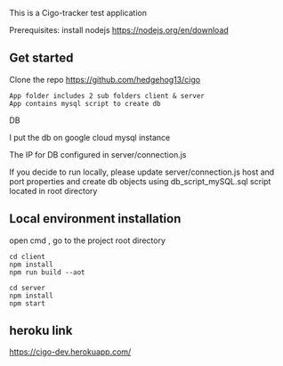 This is a Cigo-tracker test application

Prerequisites: install nodejs https://nodejs.org/en/download

## Get started
Clone the repo https://github.com/hedgehog13/cigo

```shell
App folder includes 2 sub folders client & server
App contains mysql script to create db
```

DB

I put the db on google cloud mysql instance

The IP for DB configured in server/connection.js

If you decide to run locally, please update server/connection.js host and port properties and create db objects using db_script_mySQL.sql script located in root directory

## Local environment installation
open  cmd , go to the project root directory
```shell
cd client
npm install
npm run build --aot   
```
```shell
cd server
npm install 
npm start
```


## heroku link
https://cigo-dev.herokuapp.com/

